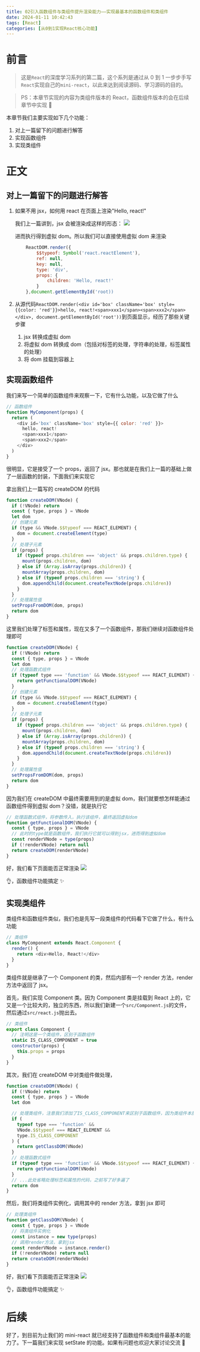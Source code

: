 ```yaml
---
title: 02引入函数组件与类组件提升渲染能力——实现最基本的函数组件和类组件
date: 2024-01-11 10:42:43
tags: [React]
categories: [从0到1实现React核心功能]
---
```


# 前言

> 这是`React`的深度学习系列的第二篇，这个系列是通过从 0 到 1 一步步手写`React`实现自己的`mini-react`，以此来达到阅读源码、学习源码的目的。

> PS：本章节实现的内容为类组件版本的 React，函数组件版本的会在后续章节中实现 🌟

本章节我们主要实现如下几个功能：

1. 对上一篇留下的问题进行解答
2. 实现函数组件
3. 实现类组件

# 正文

## 对上一篇留下的问题进行解答

1. 如果不用 jsx，如何用 react 在页面上渲染"Hello, react!"

   我们上一篇讲到，jsx 会被渲染成这样的形态：
   ![](/images/before-react18.png)

   进而执行得到虚拟 dom。所以我们可以直接使用虚拟 dom 来渲染

   ```js
       ReactDOM.render({
           $$typeof: Symbol('react.reactElement'),
           ref: null,
           key: null,
           type: 'div',
           props: {
               children: 'Hello, react!'
           }
       },document.getElementById('root))
   ```

2. 从源代码`ReactDOM.render(<div id='box' className='box' style={{color: 'red'}}>hello, react!<span>xxx1</span><span>xxx2</span></div>, document.getElementById('root'))`到页面显示，经历了那些关键步骤

   1. jsx 转换成虚拟 dom
   2. 将虚拟 dom 转换成 dom（包括对标签的处理，字符串的处理，标签属性的处理）
   3. 将 dom 挂载到容器上

## 实现函数组件

我们来写一个简单的函数组件来观察一下，它有什么功能，以及它做了什么

```js
// 函数组件
function MyComponent(props) {
  return (
    <div id='box' className='box' style={{ color: 'red' }}>
      hello, react!
      <span>xxx1</span>
      <span>xxx2</span>
    </div>
  )
}
```

很明显，它是接受了一个 props，返回了 jsx。那也就是在我们上一篇的基础上做了一层函数的封装，下面我们来实现它

拿出我们上一篇写的 createDOM 的代码

```js
function createDOM(VNode) {
  if (!VNode) return
  const { type, props } = VNode
  let dom
  // 创建元素
  if (type && VNode.$$typeof === REACT_ELEMENT) {
    dom = document.createElement(type)
  }
  // 处理子元素
  if (props) {
    if (typeof props.children === 'object' && props.children.type) {
      mount(props.children, dom)
    } else if (Array.isArray(props.children)) {
      mountArray(props.children, dom)
    } else if (typeof props.children === 'string') {
      dom.appendChild(document.createTextNode(props.children))
    }
  }
  // 处理属性值
  setPropsFromDOM(dom, props)
  return dom
}
```

这里我们处理了标签和属性，现在又多了一个函数组件，那我们继续对函数组件处理即可

```js
function createDOM(VNode) {
  if (!VNode) return
  const { type, props } = VNode
  let dom
  // 处理函数式组件
  if (typeof type === 'function' && VNode.$$typeof === REACT_ELEMENT) {
    return getFunctionalDOM(VNode)
  }
  // 创建元素
  if (type && VNode.$$typeof === REACT_ELEMENT) {
    dom = document.createElement(type)
  }
  // 处理子元素
  if (props) {
    if (typeof props.children === 'object' && props.children.type) {
      mount(props.children, dom)
    } else if (Array.isArray(props.children)) {
      mountArray(props.children, dom)
    } else if (typeof props.children === 'string') {
      dom.appendChild(document.createTextNode(props.children))
    }
  }
  // 处理属性值
  setPropsFromDOM(dom, props)
  return dom
}
```

因为我们在 createDOM 中最终需要用到的是虚拟 dom，我们就要想怎样能通过函数组件得到虚拟 dom？没错，就是执行它

```js
// 处理函数式组件，将参数传入，执行该组件，最终返回虚拟dom
function getFunctionalDOM(VNode) {
  const { type, props } = VNode
  // 此时的type就是函数组件，我们执行它就可以得到jsx，进而得到虚拟dom
  const renderVNode = type(props)
  if (!renderVNode) return null
  return createDOM(renderVNode)
}
```

好，我们看下页面能否正常渲染
![](/images/mini-react-01-reactdom-render.png)

👌，函数组件功能搞定 ✨

## 实现类组件

类组件和函数组件类似，我们也是先写一段类组件的代码看下它做了什么，有什么功能

```js
// 类组件
class MyComponent extends React.Component {
  render() {
    return <div>Hello, React!</div>
  }
}
```

类组件就是继承了一个 Component 的类，然后内部有一个 render 方法，render 方法中返回了 jsx。

首先，我们实现 Component 类。因为 Component 类是挂载到 React 上的，它又是一个比较大的，独立的东西，所以我们新建一个`src/Component.js`的文件，然后通过`src/react.js`抛出去。

```js
// 类组件
export class Component {
  // 注明这是一个类组件，区别于函数组件
  static IS_CLASS_COMPONENT = true
  constructor(props) {
    this.props = props
  }
}
```

其次，我们在 createDOM 中对类组件做处理，

```js
function createDOM(VNode) {
  if (!VNode) return
  const { type, props } = VNode
  let dom

  // 处理类组件，注意我们添加了IS_CLASS_COMPONENT来区别于函数组件，因为类组件本质上也是一个函数
  if (
    typeof type === 'function' &&
    VNode.$$typeof === REACT_ELEMENT &&
    type.IS_CLASS_COMPONENT
  ) {
    return getClassDOM(VNode)
  }
  // 处理函数式组件
  if (typeof type === 'function' && VNode.$$typeof === REACT_ELEMENT) {
    return getFunctionalDOM(VNode)
  }
  // ...此处省略处理标签和属性的代码，之前写了好多遍了
  return dom
}
```

然后，我们将类组件实例化，调用其中的 render 方法，拿到 jsx 即可

```js
// 处理类组件
function getClassDOM(VNode) {
  const { type, props } = VNode
  // 将类组件实例化
  const instance = new type(props)
  // 调用render方法，拿到jsx
  const renderVNode = instance.render()
  if (!renderVNode) return null
  return createDOM(renderVNode)
}
```

好，我们看下页面能否正常渲染
![](/images/mini-react-02-class-component-render.png)

👌，函数组件功能搞定 ✨

# 后续

好了，到目前为止我们的 mini-react 就已经支持了函数组件和类组件最基本的能力了。下一篇我们来实现 setState 的功能。如果有问题也欢迎大家讨论交流 🎉
